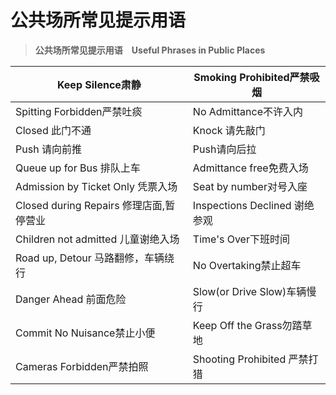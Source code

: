 # 公共场所常见提示用语



> **公共场所常见提示用语　Useful Phrases in Public Places**

| Keep Silence肃静                        | Smoking Prohibited严禁吸烟    |
| --------------------------------------- | ----------------------------- |
| Spitting Forbidden严禁吐痰              | No Admittance不许入内         |
| Closed 此门不通                         | Knock 请先敲门                |
| Push 请向前推                           | Push请向后拉                  |
| Queue up for Bus 排队上车               | Admittance free免费入场       |
| Admission by Ticket Only 凭票入场       | Seat by number对号入座        |
| Closed during Repairs 修理店面,暂停营业 | Inspections Declined 谢绝参观 |
| Children not admitted 儿童谢绝入场      | Time's Over下班时间           |
| Road up, Detour 马路翻修，车辆绕行      | No Overtaking禁止超车         |
| Danger Ahead 前面危险                   | Slow(or Drive Slow)车辆慢行   |
| Commit No Nuisance禁止小便              | Keep Off the Grass勿踏草地    |
| Cameras Forbidden严禁拍照               | Shooting Prohibited 严禁打猎  |

